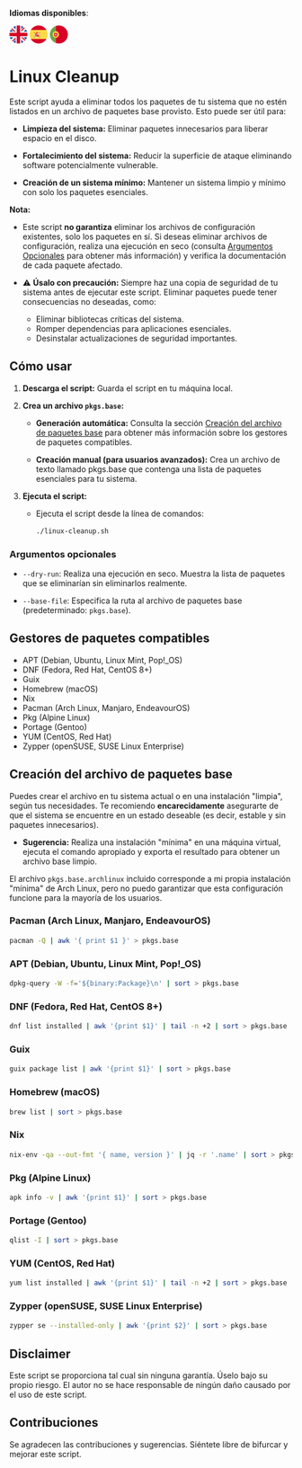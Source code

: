 **Idiomas disponibles**:

[![English](https://raw.githubusercontent.com/arjfabian/arjfabian/main/assets/icons/flags/gb.png)](README.md)
[![Español](https://raw.githubusercontent.com/arjfabian/arjfabian/main/assets/icons/flags/es.png)](README_es.md)
[![Português](https://raw.githubusercontent.com/arjfabian/arjfabian/main/assets/icons/flags/pt.png)](README_pt.md)

# Linux Cleanup

Este script ayuda a eliminar todos los paquetes de tu sistema que no estén listados en un archivo de paquetes base provisto. Esto puede ser útil para:

* **Limpieza del sistema:** Eliminar paquetes innecesarios para liberar espacio en el disco.

* **Fortalecimiento del sistema:** Reducir la superficie de ataque eliminando software potencialmente vulnerable.

* **Creación de un sistema mínimo:** Mantener un sistema limpio y mínimo con solo los paquetes esenciales.

**Nota:**

* Este script **no garantiza** eliminar los archivos de configuración existentes, solo los paquetes en sí. Si deseas eliminar archivos de configuración, realiza una ejecución en seco (consulta [Argumentos Opcionales](#argumentos-opcionales) para obtener más información) y verifica la documentación de cada paquete afectado.

* ⚠️ **Úsalo con precaución:** Siempre haz una copia de seguridad de tu sistema antes de ejecutar este script. Eliminar paquetes puede tener consecuencias no deseadas, como:

  * Eliminar bibliotecas críticas del sistema.
  * Romper dependencias para aplicaciones esenciales.
  * Desinstalar actualizaciones de seguridad importantes.

## Cómo usar

1. **Descarga el script:** Guarda el script en tu máquina local.

2. **Crea un archivo `pkgs.base`:**

    - **Generación automática:** Consulta la sección [Creación del archivo de paquetes base](#creación-del-archivo-de-paquetes-base) para obtener más información sobre los gestores de paquetes compatibles.

    - **Creación manual (para usuarios avanzados):** Crea un archivo de texto llamado pkgs.base que contenga una lista de paquetes esenciales para tu sistema.

3. **Ejecuta el script:**

    - Ejecuta el script desde la línea de comandos:

       ```bash
       ./linux-cleanup.sh
       ```

### Argumentos opcionales

* `--dry-run`: Realiza una ejecución en seco. Muestra la lista de paquetes que se eliminarían sin eliminarlos realmente.

* `--base-file`: Especifica la ruta al archivo de paquetes base (predeterminado: `pkgs.base`).

## Gestores de paquetes compatibles

* APT (Debian, Ubuntu, Linux Mint, Pop!_OS)
* DNF (Fedora, Red Hat, CentOS 8+)
* Guix
* Homebrew (macOS)
* Nix
* Pacman (Arch Linux, Manjaro, EndeavourOS)
* Pkg (Alpine Linux)
* Portage (Gentoo)
* YUM (CentOS, Red Hat)
* Zypper (openSUSE, SUSE Linux Enterprise)

## Creación del archivo de paquetes base

Puedes crear el archivo en tu sistema actual o en una instalación "limpia", según tus necesidades. Te recomiendo **encarecidamente** asegurarte de que el sistema se encuentre en un estado deseable (es decir, estable y sin paquetes innecesarios).

* **Sugerencia:** Realiza una instalación "mínima" en una máquina virtual, ejecuta el comando apropiado y exporta el resultado para obtener un archivo base limpio.

El archivo `pkgs.base.archlinux` incluido corresponde a mi propia instalación "mínima" de Arch Linux, pero no puedo garantizar que esta configuración funcione para la mayoría de los usuarios.

### Pacman (Arch Linux, Manjaro, EndeavourOS)

```bash
pacman -Q | awk '{ print $1 }' > pkgs.base
```

### APT (Debian, Ubuntu, Linux Mint, Pop!_OS)

```bash
dpkg-query -W -f='${binary:Package}\n' | sort > pkgs.base
```

### DNF (Fedora, Red Hat, CentOS 8+)

```bash
dnf list installed | awk '{print $1}' | tail -n +2 | sort > pkgs.base
```

### Guix

```bash
guix package list | awk '{print $1}' | sort > pkgs.base
```

### Homebrew (macOS)

```bash
brew list | sort > pkgs.base
```

### Nix

```bash
nix-env -qa --out-fmt '{ name, version }' | jq -r '.name' | sort > pkgs.base
```

### Pkg (Alpine Linux)

```bash
apk info -v | awk '{print $1}' | sort > pkgs.base
```

### Portage (Gentoo)

```bash
qlist -I | sort > pkgs.base
```

### YUM (CentOS, Red Hat)

```bash
yum list installed | awk '{print $1}' | tail -n +2 | sort > pkgs.base
```

### Zypper (openSUSE, SUSE Linux Enterprise)

```bash
zypper se --installed-only | awk '{print $2}' | sort > pkgs.base
```

## Disclaimer

Este script se proporciona tal cual sin ninguna garantía. Úselo bajo su propio riesgo. El autor no se hace responsable de ningún daño causado por el uso de este script.

## Contribuciones

Se agradecen las contribuciones y sugerencias. Siéntete libre de bifurcar y mejorar este script.
